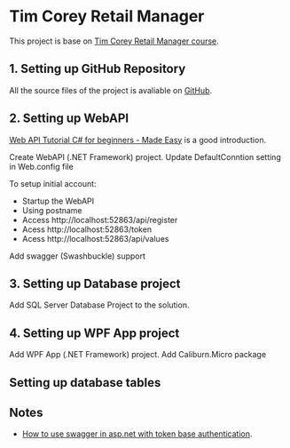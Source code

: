 # Tim Corey Retail Manager

This project is base on [Tim Corey Retail Manager course].

## 1. Setting up GitHub Repository

All the source files of the project is avaliable on [GitHub].

## 2. Setting up WebAPI

[Web API Tutorial C# for beginners - Made Easy] is a good introduction.

Create WebAPI (.NET Framework) project.
Update DefaultConntion setting in Web.config file

To setup initial account:
- Startup the WebAPI
- Using postname
- Access http://localhost:52863/api/register
- Acess http://localhost:52863/token
- Acess http://localhost:52863/api/values

Add swagger (Swashbuckle) support

## 3. Setting up Database project

Add SQL Server Database Project to the solution.

## 4. Setting up WPF App project

Add WPF App (.NET Framework) project.
Add Caliburn.Micro package

## Setting up database tables


## Notes

- [How to use swagger in asp.net with token base authentication](https://stackoverflow.com/questions/51117655/how-to-use-swagger-in-asp-net-webapi-2-0-with-token-based-authentication).

[Tim Corey Retail Manager course]: https://www.youtube.com/watch?v=Xtt6mS0p2_c&list=PLLWMQd6PeGY0bEMxObA6dtYXuJOGfxSPx&index=1
[GitHub]: https://github.com/minhl/TimCoRetailManager

[Web API Tutorial C# for beginners - Made Easy]: https://www.youtube.com/watch?v=_SfK-2MEbcE